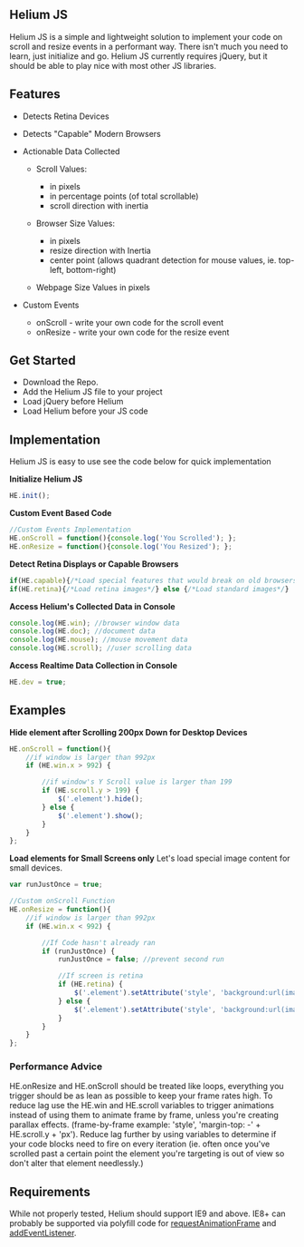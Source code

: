 ## Helium JS
Helium JS is a simple and lightweight solution to implement your code on scroll and resize events in a performant way. There isn't much you need to learn, just initialize and go. Helium JS currently requires jQuery, but it should be able to play nice with most other JS libraries.

## Features
- Detects Retina Devices
- Detects "Capable" Modern Browsers

- Actionable Data Collected
	- Scroll Values:
		- in pixels
		- in percentage points (of total scrollable)
		- scroll direction with inertia

	- Browser Size Values:
		- in pixels
		- resize direction with Inertia
		- center point (allows quadrant detection for mouse values, ie. top-left, bottom-right)

	- Webpage Size Values in pixels

- Custom Events
	- onScroll - write your own code for the scroll event
	- onResize - write your own code for the resize event


## Get Started
- Download the Repo.
- Add the Helium JS file to your project
- Load jQuery before Helium
- Load Helium before your JS code

## Implementation
Helium JS is easy to use see the code below for quick implementation

**Initialize Helium JS**
```javascript
HE.init();
```

**Custom Event Based Code**
```javascript
//Custom Events Implementation
HE.onScroll = function(){console.log('You Scrolled'); };
HE.onResize = function(){console.log('You Resized'); };
```

**Detect Retina Displays or Capable Browsers**
```javascript
if(HE.capable){/*Load special features that would break on old browsers*/}
if(HE.retina){/*Load retina images*/} else {/*Load standard images*/}
```

**Access Helium's Collected Data in Console**
```javascript
console.log(HE.win); //browser window data
console.log(HE.doc); //document data
console.log(HE.mouse); //mouse movement data
console.log(HE.scroll); //user scrolling data
```

**Access Realtime Data Collection in Console**
```javascript
HE.dev = true;
```


## Examples
**Hide element after Scrolling 200px Down for Desktop Devices**
```javascript
HE.onScroll = function(){
	//if window is larger than 992px
	if (HE.win.x > 992) {

		//if window's Y Scroll value is larger than 199
		if (HE.scroll.y > 199) {
			$('.element').hide();
		} else {
			$('.element').show();
		}
	}
};
```

**Load elements for Small Screens only**
Let's load special image content for small devices.

```javascript
var runJustOnce = true;

//Custom onScroll Function
HE.onResize = function(){
	//if window is larger than 992px
	if (HE.win.x < 992) {

		//If Code hasn't already ran
		if (runJustOnce) {
			runJustOnce = false; //prevent second run

			//If screen is retina
			if (HE.retina) {
				$('.element').setAttribute('style', 'background:url(image_x2.jpg)');
			} else {
				$('.element').setAttribute('style', 'background:url(image.jpg)');
			}
		}
	}
};
```

### Performance Advice
HE.onResize and HE.onScroll should be treated like loops, everything you trigger should be as lean as possible to keep your frame rates high. To reduce lag use the HE.win and HE.scroll variables to trigger animations instead of using them to animate frame by frame, unless you're creating parallax effects.  (frame-by-frame example: 'style', 'margin-top: -' + HE.scroll.y + 'px'). Reduce lag further by using variables to determine if your code blocks need to fire on every iteration (ie. often once you've scrolled past a certain point the element you're targeting is out of view so don't alter that element needlessly.)

## Requirements
While not properly tested, Helium should support IE9 and above.
IE8+ can probably be supported via polyfill code for [requestAnimationFrame](https://gist.github.com/paulirish/1579671) and [addEventListener](https://gist.github.com/eirikbacker/2864711).

